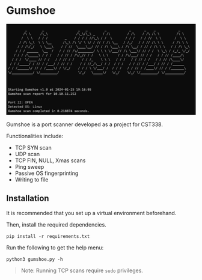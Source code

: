 # Gumshoe

![](img.png)

Gumshoe is a port scanner developed as a project for CST338.

Functionalities include:
- TCP SYN scan
- UDP scan
- TCP FIN, NULL, Xmas scans
- Ping sweep
- Passive OS fingerprinting
- Writing to file

## Installation

It is recommended that you set up a virtual environment beforehand.

Then, install the required dependencies.
```
pip install -r requirements.txt
```

Run the following to get the help menu:
```
python3 gumshoe.py -h
```

> Note: Running TCP scans require `sudo` privileges.